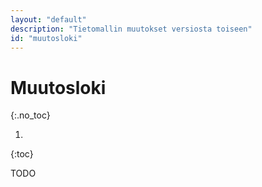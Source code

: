 ```yaml
---
layout: "default"
description: "Tietomallin muutokset versiosta toiseen"
id: "muutosloki"
---
```

# Muutosloki
{:.no_toc}

1. 
{:toc}

TODO